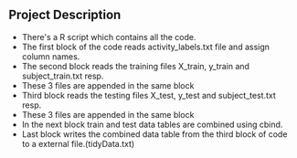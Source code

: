 ## Project Description
- There's a R script which contains all the code.
- The first block of the code reads activity_labels.txt file and assign column names.
- The second block reads the training files X_train, y_train and subject_train.txt resp.
- These 3 files are appended in the same block
- Third block reads the testing files X_test, y_test and subject_test.txt resp.
- These 3 files are appended in the same block
- In the next block train and test data tables are combined using cbind.
- Last block writes the combined data table from the third block of code to a external file.(tidyData.txt)
